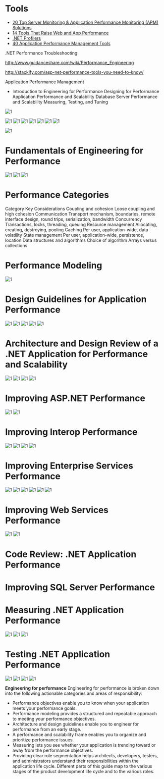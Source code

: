 


# Tools
* [20 Top Server Monitoring & Application Performance Monitoring (APM) Solutions](https://haydenjames.io/20-top-server-monitoring-application-performance-monitoring-apm-solutions/)
* [14 Tools That Raise Web and App Performance](https://devops.com/2016/04/12/14-tools-raise-web-app-performance/)
* [.NET Profilers](https://dzone.com/articles/5-good-and-useful-net)
* [40 Application Performance Management Tools](https://blog.profitbricks.com/application-performance-management-tools/)


.NET Performance Troubleshooting



http://www.guidanceshare.com/wiki/Performance_Engineering

http://stackify.com/asp-net-performance-tools-you-need-to-know/


Application Performance Management


 - Introduction to Engineering for
   Performance Designing for Performance
   Application Performance and
   Scalability Database Server
   Performance and Scalability
   Measuring, Testing, and Tuning

![1](https://upload.wikimedia.org/wikipedia/en/thumb/6/6a/APM_Conceptual_Framework.jpg/500px-APM_Conceptual_Framework.jpg)


![1](http://www.itconductor.com/hubfs/ITC-Website/10-Ways/ITC-10-Ways-to-Smart-Automation.png)
![1](https://encrypted-tbn2.gstatic.com/images?q=tbn:ANd9GcRmOuwKBrdQPiwi7pUoBqPumSSu0R99ZtapzQuBkAlmM29xZ19Q)
![1](http://www.wipro.com/services/wp-content/uploads/sites/6/2014/12/hpa-image.jpg)
![1](http://www.techmahindra.com/_layouts/1033/images/TechMahindra/services/apm.jpg)
![1](http://coldcreeksolutions.com/wp-content/uploads/2015/04/APM-new-50.png)
![1](http://apmdigest.com/sites/default/files/Dragich%202013-11-2.jpg)
![1](http://www.applicationperformancemanagement.org/wp-content/uploads/2012/10/Program-Performance-Monitoring-System.jpg)


![1](https://i-msdn.sec.s-msft.com/dynimg/IC7499.gif)


# Fundamentals of Engineering for Performance
![1](https://i-msdn.sec.s-msft.com/dynimg/IC7499.gif)
![1](https://i-msdn.sec.s-msft.com/dynimg/IC104412.gif)
![1](https://i-msdn.sec.s-msft.com/dynimg/IC31171.gif)

# Performance Categories
Category	Key Considerations
Coupling and cohesion	Loose coupling and high cohesion
Communication	Transport mechanism, boundaries, remote interface design, round trips, serialization, bandwidth
Concurrency	Transactions, locks, threading, queuing
Resource management	Allocating, creating, destroying, pooling
Caching	Per user, application-wide, data volatility
State management	Per user, application-wide, persistence, location
Data structures and algorithms	Choice of algorithm
Arrays versus collections

# Performance Modeling
![1](https://i-msdn.sec.s-msft.com/dynimg/IC153195.gif)

# Design Guidelines for Application Performance
![1](https://i-msdn.sec.s-msft.com/dynimg/IC109724.gif)
![1](https://i-msdn.sec.s-msft.com/dynimg/IC81061.gif)
![1](https://i-msdn.sec.s-msft.com/dynimg/IC73986.gif)
![1](https://i-msdn.sec.s-msft.com/dynimg/IC137901.gif)
![1](https://i-msdn.sec.s-msft.com/dynimg/IC167055.gif)


# Architecture and Design Review of a .NET Application for Performance and Scalability
![1](https://i-msdn.sec.s-msft.com/dynimg/IC41824.gif)
![1](https://i-msdn.sec.s-msft.com/dynimg/IC166271.gif)
![1](https://i-msdn.sec.s-msft.com/dynimg/IC99698.gif)
![1](https://i-msdn.sec.s-msft.com/dynimg/IC112166.gif)


#  Improving ASP.NET Performance
![1](https://i-msdn.sec.s-msft.com/dynimg/IC25492.gif)
![1](https://i-msdn.sec.s-msft.com/dynimg/IC1883.gif)

# Improving Interop Performance
![1](https://i-msdn.sec.s-msft.com/dynimg/IC121638.gif)
![1](https://i-msdn.sec.s-msft.com/dynimg/IC119876.gif)
![1](https://i-msdn.sec.s-msft.com/dynimg/IC132977.gif)
![1](https://i-msdn.sec.s-msft.com/dynimg/IC172270.gif)


# Improving Enterprise Services Performance
![1](https://i-msdn.sec.s-msft.com/dynimg/IC86429.gif)
![1](https://i-msdn.sec.s-msft.com/dynimg/IC144884.gif)
![1](https://i-msdn.sec.s-msft.com/dynimg/IC133601.gif)
![1](https://i-msdn.sec.s-msft.com/dynimg/IC128727.gif)
![1](https://i-msdn.sec.s-msft.com/dynimg/IC93439.gif)
![1](https://i-msdn.sec.s-msft.com/dynimg/IC108845.gif)

# Improving Web Services Performance
![1](https://i-msdn.sec.s-msft.com/dynimg/IC54087.gif)
![1](https://i-msdn.sec.s-msft.com/dynimg/IC104836.gif)

# Code Review: .NET Application Performance


#  Improving SQL Server Performance


# Measuring .NET Application Performance
![1](https://i-msdn.sec.s-msft.com/dynimg/IC31171.gif)
![1](https://i-msdn.sec.s-msft.com/dynimg/IC49462.gif)
![1](https://i-msdn.sec.s-msft.com/dynimg/IC142896.gif)


# Testing .NET Application Performance
![1](https://i-msdn.sec.s-msft.com/dynimg/IC161505.gif)
![1](https://i-msdn.sec.s-msft.com/dynimg/IC121186.gif)
![1](https://i-msdn.sec.s-msft.com/dynimg/IC21129.gif)
![1](https://i-msdn.sec.s-msft.com/dynimg/IC91535.gif)



**Engineering for performance**
Engineering for performance is broken down into the following actionable categories and areas of responsibility:

 - Performance objectives enable you to know when your application meets
   your performance goals. 
 - Performance modeling provides a structured
   and repeatable approach to meeting your performance objectives.
 - Architecture and design guidelines enable you to engineer for
   performance from an early stage. 
 - A performance and scalability frame
   enables you to organize and prioritize performance issues. 
  - Measuring
   lets you see whether your application is trending toward or away from
   the performance objectives. 
 - Providing clear role segmentation helps
   architects, developers, testers, and administrators understand their
   responsibilities within the application life cycle. Different parts
   of this guide map to the various stages of the product development
   life cycle and to the various roles.



